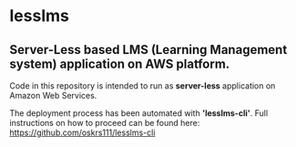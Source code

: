 # lesslms
## Server-Less based LMS (Learning Management system) application on AWS platform.

Code in this repository is intended to run as **server-less** application on Amazon Web Services.

The deployment process has been automated with **'lesslms-cli'**. Full instructions on how to proceed can be found here: https://github.com/oskrs111/lesslms-cli



